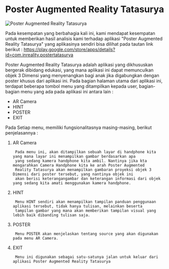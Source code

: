 # Poster Augmented Reality Tatasurya #

![Poster Augmented Reality Tatasurya](https://github.com/bagas050201/Assignment-Interaksi-Manusia-dan-Komputer-113/blob/hw2/Task%201%20Report/Poster%20Augmented%20Reality%20Tatatsurya.PNG)

Pada kesempatan yang berbahagia kali ini, kami mendapat kesempatan untuk memberikan hasil analisis kami terhadap aplikasi "Poster Augmented Reality Tatasurya" yang aplikasinya sendiri bisa dilihat pada tautan link berikut : https://play.google.com/store/apps/details?id=com.inreality.postertatasurya

Poster Augmented Reality Tatasurya adalah aplikasi yang dikhususkan bergerak dibidang edukasi, yang mana aplikasi ini dapat memunculkan objek 3 Dimensi yang menyenangkan bagi anak jika digabungkan dengan poster khusus dari aplikasi ini. Pada bagian halaman utama dari aplikasi ini, terdapat beberapa tombol menu yang ditampilkan kepada user, bagian-bagian menu yang ada pada aplikasi ini antara lain :

* AR Camera
* HINT
* POSTER
* EXIT

Pada Setiap menu, memiliki fungsionalitasnya masing-masing, berikut penjelasannya :

1. AR Camera

        Pada menu ini, akan ditampilkan sebuah layar di handphone kita yang mana layar ini menampilkan gambar berdasarkan apa 
        yang sedang kamera handphone kita ambil. Nantinya jika kta mengarahkan Camera Handphone kita ke arah Poster Augmented 
        Reality Tatasurya akan menampilkan gambaran proyeksi objek 3 Dimensi dari poster tersebut, yang nantinya objek ini 
        akan berisi keterangangambar dan keterangan informasi dari objek yang sedang kita amati menggunakan kamera handphone.
        
2. HINT

        Menu HINT sendiri akan menampilkan tampilan panduan penggunaan aplikasi tersebut, tidak hanya tulisan, melainkan beserta
        tampilan gambar yang mana akan memberikan tampilan visual yang lebih baik dibanding tulisan saja.

3. POSTER

        Menu POSTER akan menjelaskan tentang source yang akan digunakan pada menu AR Camera.

4. EXIT

        Menu ini digunakan sebagai satu-satunya jalan untuk keluar dari aplikasi Poster Augmented Reality Tatasurya
